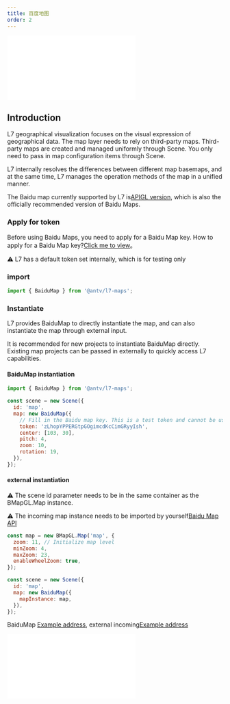 ```yaml
---
title: 百度地图
order: 2
---
```


<embed src="@/docs/api/common/style.md"></embed>

## Introduction

L7 geographical visualization focuses on the visual expression of geographical data. The map layer needs to rely on third-party maps. Third-party maps are created and managed uniformly through Scene. You only need to pass in map configuration items through Scene.

L7 internally resolves the differences between different map basemaps, and at the same time, L7 manages the operation methods of the map in a unified manner.

The Baidu map currently supported by L7 is[APIGL version](https://lbsyun.baidu.com/index.php?title=jspopularGL), which is also the officially recommended version of Baidu Maps.

### Apply for token

Before using Baidu Maps, you need to apply for a Baidu Map key. How to apply for a Baidu Map key?[Click me to view](https://lbs.baidu.com/index.php?title=jspopularGL/guide/getkey)。

⚠️ L7 has a default token set internally, which is for testing only

### import

```javascript
import { BaiduMap } from '@antv/l7-maps';
```

### Instantiate

L7 provides BaiduMap to directly instantiate the map, and can also instantiate the map through external input.

It is recommended for new projects to instantiate BaiduMap directly. Existing map projects can be passed in externally to quickly access L7 capabilities.

#### BaiduMap instantiation

```js
import { BaiduMap } from '@antv/l7-maps';

const scene = new Scene({
  id: 'map',
  map: new BaiduMap({
    // Fill in the Baidu map key. This is a test token and cannot be used for production.
    token: 'zLhopYPPERGtpGOgimcdKcCimGRyyIsh',
    center: [103, 30],
    pitch: 4,
    zoom: 10,
    rotation: 19,
  }),
});
```

#### external instantiation

⚠️ The scene id parameter needs to be in the same container as the BMapGL.Map instance.

⚠️ The incoming map instance needs to be imported by yourself[Baidu Map API](https://lbs.baidu.com/index.php?title=jspopularGL/guide/show)

```javascript
const map = new BMapGL.Map('map', {
  zoom: 11, // Initialize map level
  minZoom: 4,
  maxZoom: 23,
  enableWheelZoom: true,
});

const scene = new Scene({
  id: 'map',
  map: new BaiduMap({
    mapInstance: map,
  }),
});
```

BaiduMap [Example address](/examples/map/map/#baidumap), external incoming[Example address](/examples/map/map/#bmapInstance)

<embed src="@/docs/api/common/map.en.md"></embed>
